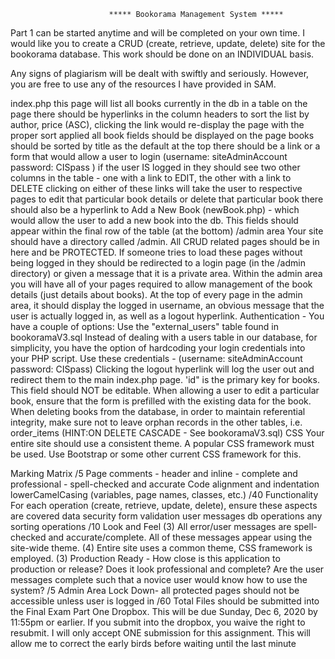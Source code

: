                           ***** Bookorama Management System *****

Part 1 can be started anytime and will be completed on your own time. I would like you to create a CRUD (create, retrieve, update, delete) site for the bookorama database. This work should be done on an INDIVIDUAL basis.

Any signs of plagiarism will be dealt with swiftly and seriously. However, you are free to use any of the resources I have provided in SAM.

index.php
this page will list all books currently in the db in a table on the page
there should be hyperlinks in the column headers to sort the list by author, price (ASC), clicking the link would re-display the page with the proper sort applied
all book fields should be displayed on the page
books should be sorted by title as the default
at the top there should be a link or a form that would allow a user to login (username: siteAdminAccount password: CISpass )
if the user IS logged in
they should see two other columns in the table - one with a link to EDIT, the other with a link to DELETE
clicking on either of these links will take the user to respective pages to edit that particular book details or delete that particular book
there should also be a hyperlink to Add a New Book (newBook.php) - which would allow the user to add a new book into the db. This fields should appear within the final row of the table (at the bottom)
/admin area
Your site should have a directory called /admin. All CRUD related pages should be in here and be PROTECTED. If someone tries to load these pages without being logged in they should be redirected to a login page (in the /admin directory) or given a message that it is a private area.
Within the admin area you will have all of your pages required to allow management of the book details (just details about books).
At the top of every page in the admin area, it should display the logged in username, an obvious message that the user is actually logged in, as well as a logout hyperlink.
Authentication - You have a couple of options:
Use the "external_users" table found in bookoramaV3.sql
Instead of dealing with a users table in our database, for simplicity, you have the option of hardcoding your login credentials into your PHP script. Use these credentials - (username: siteAdminAccount password: CISpass)
Clicking the logout hyperlink will log the user out and redirect them to the main index.php page.
'id" is the primary key for books. This field should NOT be editable. 
When allowing a user to edit a particular book, ensure that the form is prefilled with the existing data for the book.
When deleting books from the database, in order to maintain referential integrity, make sure not to leave orphan records in the other tables, i.e. order_items (HINT:ON DELETE CASCADE - See bookoramaV3.sql)
CSS
Your entire site should use a consistent theme. A popular CSS framework must be used. Use Bootstrap or some other current CSS framework for this.


Marking Matrix
/5 Page comments - header and inline - complete and professional - spell-checked and accurate
Code alignment and indentation
lowerCamelCasing (variables, page names, classes, etc.)
/40 Functionality
For each operation (create, retrieve, update, delete), ensure these aspects are covered
data security
form validation
user messages
db operations
any sorting operations
/10 Look and Feel
(3) All error/user messages are spell-checked and accurate/complete. All of these messages appear using the site-wide theme.
(4) Entire site uses a common theme, CSS framework is employed.
(3) Production Ready - How close is this application to production or release? Does it look professional and complete? Are the user messages complete such that a novice user would know how to use the system?
/5 Admin Area Lock Down- all protected pages should not be accessible unless user is logged in
/60 Total
Files should be submitted into the Final Exam Part One Dropbox. This will be due Sunday, Dec 6, 2020 by 11:55pm or earlier.  If you submit into the dropbox, you waive the right to resubmit. I will only accept ONE submission for this assignment. This will allow me to correct the early birds before waiting until the last minute